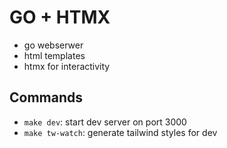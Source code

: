 # GO + HTMX

- go webserwer
- html templates
- htmx for interactivity

## Commands

- `make dev`: start dev server on port 3000
- `make tw-watch`: generate tailwind styles for dev
